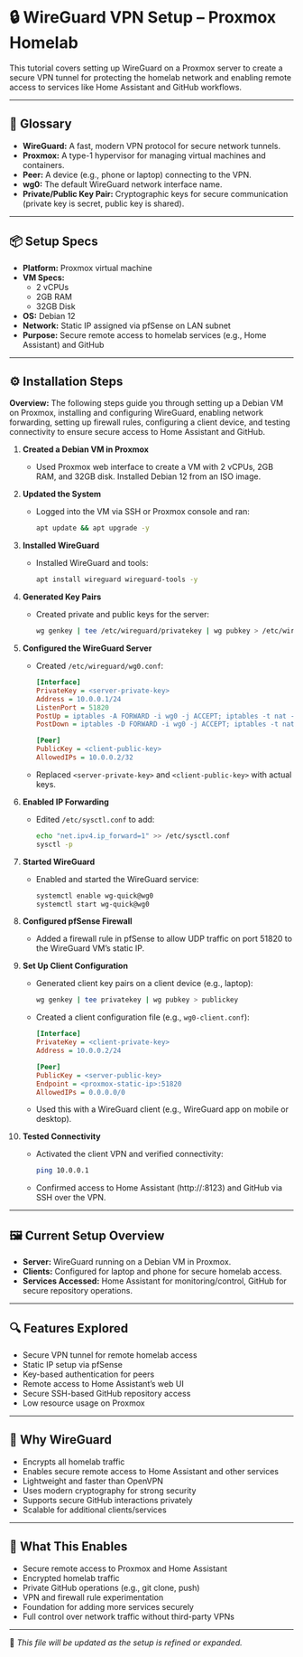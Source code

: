 # 🔒 WireGuard VPN Setup – Proxmox Homelab

This tutorial covers setting up WireGuard on a Proxmox server to create a secure VPN tunnel for protecting the homelab network and enabling remote access to services like Home Assistant and GitHub workflows.

---

## 📘 Glossary

- **WireGuard:** A fast, modern VPN protocol for secure network tunnels.
- **Proxmox:** A type-1 hypervisor for managing virtual machines and containers.
- **Peer:** A device (e.g., phone or laptop) connecting to the VPN.
- **wg0:** The default WireGuard network interface name.
- **Private/Public Key Pair:** Cryptographic keys for secure communication (private key is secret, public key is shared).

---

## 📦 Setup Specs

- **Platform:** Proxmox virtual machine  
- **VM Specs:**
  - 2 vCPUs  
  - 2GB RAM  
  - 32GB Disk  
- **OS:** Debian 12  
- **Network:** Static IP assigned via pfSense on LAN subnet  
- **Purpose:** Secure remote access to homelab services (e.g., Home Assistant) and GitHub

---

## ⚙️ Installation Steps

**Overview:** The following steps guide you through setting up a Debian VM on Proxmox, installing and configuring WireGuard, enabling network forwarding, setting up firewall rules, configuring a client device, and testing connectivity to ensure secure access to Home Assistant and GitHub.

1. **Created a Debian VM in Proxmox**
   - Used Proxmox web interface to create a VM with 2 vCPUs, 2GB RAM, and 32GB disk. Installed Debian 12 from an ISO image.

2. **Updated the System**
   - Logged into the VM via SSH or Proxmox console and ran:
     ```bash
     apt update && apt upgrade -y
     ```

3. **Installed WireGuard**
   - Installed WireGuard and tools:
     ```bash
     apt install wireguard wireguard-tools -y
     ```

4. **Generated Key Pairs**
   - Created private and public keys for the server:
     ```bash
     wg genkey | tee /etc/wireguard/privatekey | wg pubkey > /etc/wireguard/publickey
     ```

5. **Configured the WireGuard Server**
   - Created `/etc/wireguard/wg0.conf`:
     ```ini
     [Interface]
     PrivateKey = <server-private-key>
     Address = 10.0.0.1/24
     ListenPort = 51820
     PostUp = iptables -A FORWARD -i wg0 -j ACCEPT; iptables -t nat -A POSTROUTING -o eth0 -j MASQUERADE
     PostDown = iptables -D FORWARD -i wg0 -j ACCEPT; iptables -t nat -D POSTROUTING -o eth0 -j MASQUERADE

     [Peer]
     PublicKey = <client-public-key>
     AllowedIPs = 10.0.0.2/32
     ```
   - Replaced `<server-private-key>` and `<client-public-key>` with actual keys.

6. **Enabled IP Forwarding**
   - Edited `/etc/sysctl.conf` to add:
     ```bash
     echo "net.ipv4.ip_forward=1" >> /etc/sysctl.conf
     sysctl -p
     ```

7. **Started WireGuard**
   - Enabled and started the WireGuard service:
     ```bash
     systemctl enable wg-quick@wg0
     systemctl start wg-quick@wg0
     ```

8. **Configured pfSense Firewall**
   - Added a firewall rule in pfSense to allow UDP traffic on port 51820 to the WireGuard VM’s static IP.

9. **Set Up Client Configuration**
   - Generated client key pairs on a client device (e.g., laptop):
     ```bash
     wg genkey | tee privatekey | wg pubkey > publickey
     ```
   - Created a client configuration file (e.g., `wg0-client.conf`):
     ```ini
     [Interface]
     PrivateKey = <client-private-key>
     Address = 10.0.0.2/24

     [Peer]
     PublicKey = <server-public-key>
     Endpoint = <proxmox-static-ip>:51820
     AllowedIPs = 0.0.0.0/0
     ```
   - Used this with a WireGuard client (e.g., WireGuard app on mobile or desktop).

10. **Tested Connectivity**
    - Activated the client VPN and verified connectivity:
      ```bash
      ping 10.0.0.1
      ```
    - Confirmed access to Home Assistant (http://<ha-static-ip>:8123) and GitHub via SSH over the VPN.

---

## 🖼️ Current Setup Overview

- **Server:** WireGuard running on a Debian VM in Proxmox.
- **Clients:** Configured for laptop and phone for secure homelab access.
- **Services Accessed:** Home Assistant for monitoring/control, GitHub for secure repository operations.

---

## 🔍 Features Explored

- Secure VPN tunnel for remote homelab access  
- Static IP setup via pfSense  
- Key-based authentication for peers  
- Remote access to Home Assistant’s web UI  
- Secure SSH-based GitHub repository access  
- Low resource usage on Proxmox

---

## 🤔 Why WireGuard

- Encrypts all homelab traffic  
- Enables secure remote access to Home Assistant and other services  
- Lightweight and faster than OpenVPN  
- Uses modern cryptography for strong security  
- Supports secure GitHub interactions privately  
- Scalable for additional clients/services

---

## 🧠 What This Enables

- Secure remote access to Proxmox and Home Assistant  
- Encrypted homelab traffic  
- Private GitHub operations (e.g., git clone, push)  
- VPN and firewall rule experimentation  
- Foundation for adding more services securely  
- Full control over network traffic without third-party VPNs

---

📌 *This file will be updated as the setup is refined or expanded.*
